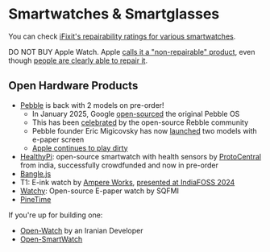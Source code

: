 # Smartwatches & Smartglasses

You can check [iFixit's repairability ratings for various smartwatches](https://www.ifixit.com/repairability/smartwatch-repairability-scores).

DO NOT BUY Apple Watch. Apple [calls it a "non-repairable" product](https://x.com/PRKSpeaks/status/1896771346782404796), even though [people are clearly able to repair it](https://www.reddit.com/r/delhi/comments/way95h/apple_watch_6_repair_from_nonapple_repair_shops/).

## Open Hardware Products

* [Pebble](https://store.repebble.com/) is back with 2 models on pre-order!
  * In January 2025, Google [open-sourced](https://opensource.googleblog.com/2025/01/see-code-that-powered-pebble-smartwatches.html) the original Pebble OS
  * This has been [celebrated](https://rebble.io/2025/01/27/the-future-of-rebble.html) by the open-source Rebble community
  * Pebble founder Eric Migicovsky has now [launched](https://ericmigi.com/blog/introducing-two-new-pebbleos-watches) two models with e-paper screen
  * [Apple continues to play dirty](https://ericmigi.com/blog/apple-restricts-pebble-from-being-awesome-with-iphones)
* [HealthyPi](https://www.crowdsupply.com/protocentral/healthypi-move): open-source smartwatch with health sensors by [ProtoCentral](https://protocentral.com/) from india, successfully crowdfunded and now in pre-order
* [Bangle.js](https://banglejs.com/)
* T1: E-ink watch by [Ampere Works](https://www.ampere.works/), [presented at IndiaFOSS 2024](https://www.youtube.com/watch?v=jpTXz0AlL78)
* [Watchy](https://watchy.sqfmi.com/): Open-source E-paper watch by SQFMI
* [PineTime](https://pine64.org/devices/pinetime/)

If you're up for building one:

* [Open-Watch](https://www.pcbway.com/project/shareproject/Open_Watch_An_open_source_handmade_smartwatch_10560bbb.html) by an Iranian Developer
* [Open-SmartWatch](https://open-smartwatch.github.io/)

